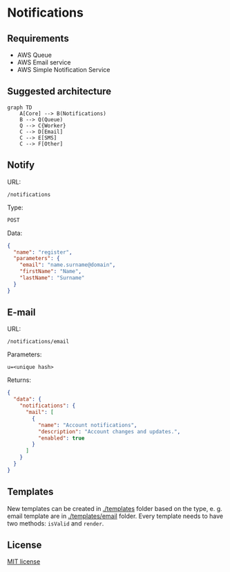 # Notifications

## Requirements

* AWS Queue
* AWS Email service
* AWS Simple Notification Service

## Suggested architecture

```mermaid
graph TD
    A[Core] --> B(Notifications)
    B --> Q(Queue)
    Q --> C{Worker}
    C --> D[Email]
    C --> E[SMS]
    C --> F[Other]
```

## Notify

URL:
```
/notifications
```

Type:
```
POST
```

Data:
```json
{
  "name": "register",
  "parameters": {
    "email": "name.surname@domain",
    "firstName": "Name",
    "lastName": "Surname"
  }
}
```

## E-mail

URL:
```
/notifications/email
```

Parameters:
```
u=<unique hash>
```

Returns:
```json
{
  "data": {
    "notifications": {
      "mail": [
        {
          "name": "Account notifications",
          "description": "Account changes and updates.",
          "enabled": true
        }
      ]
    }
  }
}
```

## Templates

New templates can be created in [./templates](templates) folder based on the type, e. g. email template are in [./templates/email](templates/email) folder. Every template needs to have two methods: `isValid` and `render`.

## License

[MIT license](../LICENSE)
